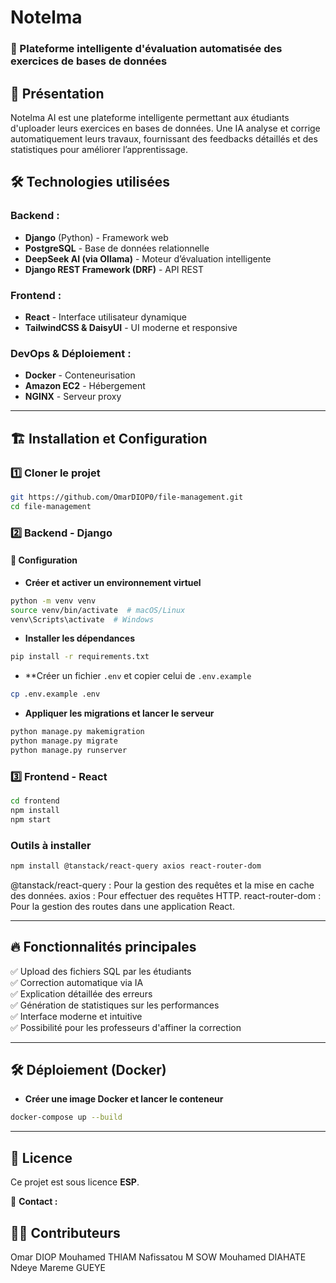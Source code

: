 # Notelma

### 📌 Plateforme intelligente d'évaluation automatisée des exercices de bases de données

## 🚀 Présentation
Notelma AI est une plateforme intelligente permettant aux étudiants d'uploader leurs exercices en bases de données. Une IA analyse et corrige automatiquement leurs travaux, fournissant des feedbacks détaillés et des statistiques pour améliorer l’apprentissage.

## 🛠 Technologies utilisées

### Backend :
- **Django** (Python) - Framework web
- **PostgreSQL** - Base de données relationnelle
- **DeepSeek AI (via Ollama)** - Moteur d’évaluation intelligente
- **Django REST Framework (DRF)** - API REST

### Frontend :
- **React** - Interface utilisateur dynamique
- **TailwindCSS & DaisyUI** - UI moderne et responsive

### DevOps & Déploiement :
- **Docker** - Conteneurisation
- **Amazon EC2** - Hébergement
- **NGINX** - Serveur proxy

---

## 🏗 Installation et Configuration

### 1️⃣ Cloner le projet
```sh
git https://github.com/OmarDIOP0/file-management.git
cd file-management
```

### 2️⃣ Backend - Django
#### 📌 Configuration
- **Créer et activer un environnement virtuel**
```sh
python -m venv venv
source venv/bin/activate  # macOS/Linux
venv\Scripts\activate  # Windows
```

- **Installer les dépendances**
```sh
pip install -r requirements.txt
```

- **Créer un fichier `.env` et copier celui de `.env.example`
```sh
cp .env.example .env
```


- **Appliquer les migrations et lancer le serveur**
```sh
python manage.py makemigration
python manage.py migrate
python manage.py runserver
```

### 3️⃣ Frontend - React
```sh
cd frontend
npm install
npm start
```
### Outils à installer
```sh
npm install @tanstack/react-query axios react-router-dom
```
@tanstack/react-query : Pour la gestion des requêtes et la mise en cache des données.
axios : Pour effectuer des requêtes HTTP.
react-router-dom : Pour la gestion des routes dans une application React.

---

## 🔥 Fonctionnalités principales
✅ Upload des fichiers SQL par les étudiants  
✅ Correction automatique via IA  
✅ Explication détaillée des erreurs  
✅ Génération de statistiques sur les performances  
✅ Interface moderne et intuitive  
✅ Possibilité pour les professeurs d'affiner la correction  

---

## 🛠 Déploiement (Docker)
- **Créer une image Docker et lancer le conteneur**
```sh
docker-compose up --build
```

---

## 📜 Licence
Ce projet est sous licence **ESP**.

📩 **Contact :** 

## 🧑‍💻 Contributeurs
Omar DIOP
Mouhamed THIAM
Nafissatou M SOW
Mouhamed DIAHATE
Ndeye Mareme GUEYE

